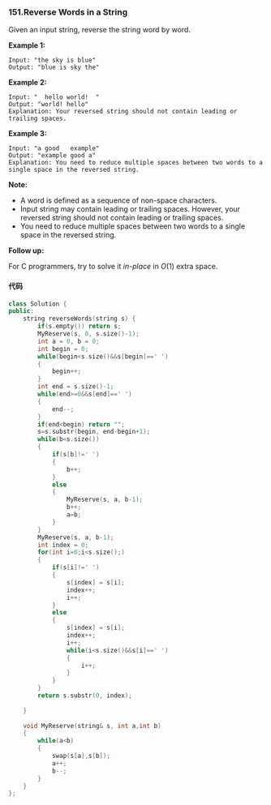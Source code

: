 ### 151.Reverse Words in a String

Given an input string, reverse the string word by word.

 

**Example 1:**

```
Input: "the sky is blue"
Output: "blue is sky the"

```

**Example 2:**

```
Input: "  hello world!  "
Output: "world! hello"
Explanation: Your reversed string should not contain leading or trailing spaces.

```

**Example 3:**

```
Input: "a good   example"
Output: "example good a"
Explanation: You need to reduce multiple spaces between two words to a single space in the reversed string.

```

 

**Note:**

- A word is defined as a sequence of non-space characters.
- Input string may contain leading or trailing spaces. However, your reversed string should not contain leading or trailing spaces.
- You need to reduce multiple spaces between two words to a single space in the reversed string.

 

**Follow up:**

For C programmers, try to solve it *in-place* in *O*(1) extra space.

#### 代码

```c++
class Solution {
public:
    string reverseWords(string s) {
        if(s.empty()) return s;
        MyReserve(s, 0, s.size()-1);
        int a = 0, b = 0;
        int begin = 0;
        while(begin<s.size()&&s[begin]==' ')
        {
            begin++;
        }
        int end = s.size()-1;
        while(end>=0&&s[end]==' ')
        {
            end--;
        }
        if(end<begin) return "";
        s=s.substr(begin, end-begin+1);
        while(b<s.size())
        {
            if(s[b]!=' ')
            {
                b++;
            }
            else
            {
                MyReserve(s, a, b-1);
                b++;
                a=b;
            }
        }
        MyReserve(s, a, b-1);
        int index = 0;
        for(int i=0;i<s.size();)
        {
            if(s[i]!=' ')
            {
                s[index] = s[i];
                index++;
                i++;
            }
            else
            {
                s[index] = s[i];
                index++;
                i++;
                while(i<s.size()&&s[i]==' ')
                {
                    i++;
                }
            }
        }
        return s.substr(0, index);
        
    }
    
    void MyReserve(string& s, int a,int b)
    {
        while(a<b)
        {
            swap(s[a],s[b]);
            a++;
            b--;
        }
    }
};
```

